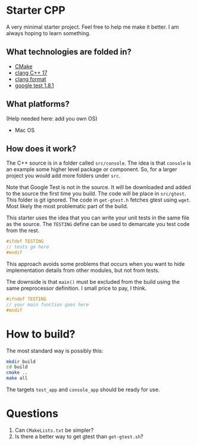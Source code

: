 # Starter CPP

A very minimal starter project.  Feel free to help me make it better.  I am always hoping to learn something.

## What technologies are folded in?

- [CMake](https://cmake.org/cmake/help/v3.15/index.html)
- [clang C++ 17](https://clang.llvm.org/cxx_status.html#cxx17)
- [clang format](https://clang.llvm.org/docs/ClangFormat.html)
- [google test 1.8.1](https://github.com/google/googletest)

## What platforms?

(Help needed here: add you own OS)

- Mac OS


## How does it work?

The C++ source is in a folder called `src/console`.  The idea is that `console` is an example some higher level package or component.  So, for a larger project you would add more folders under `src`.

Note that Google Test is not in the source.  It will be downloaded and added to the source the first time you build.  The code will be place in `src/gtest`.  This folder is git ignored.  The code in `get-gtest.h` fetches gtest using `wget`.  Most likely the most problematic part of the build. 

This starter uses the idea that you can write your unit tests in the same file as the source.  The `TESTING` define can be used to demarcate you test code from the rest.

```cpp
#ifdef TESTING
// tests go here
#endif
```

This approach avoids some problems that occurs when you want to hide implementation details from other modules, but not from tests.

The downside is that `main()` must be excluded from the build using the same preprocessor definition.  I small price to pay, I think.

```cpp
#ifndef TESTING
// your main function goes here
#endif
```

# How to build?

The most standard way is possibly this:

```sh
mkdir build
cd build
cmake ..
make all
```

The targets `test_app` and `console_app` should be ready for use.

# Questions

1. Can `CMakeLists.txt` be simpler?
1. Is there a better way to get gtest than `get-gtest.sh`?
